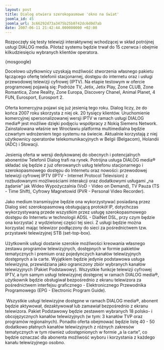 ```yaml
---
layout: post
title: Dialog otwiera szerokopasmowe 'okno na świat'
joomla_id: 45
joomla_url: 3c66292d73a3475b25b0742dc6d0d7ab
date: 2007-06-11 21:42:44.000000000 +02:00
---
```

Rozpoczęły się testy telewizji interaktywnej wchodzącej w skład potr&oacute;jnej usługi DIALOG media. Pilotaż systemu będzie trwał do 15 czerwca i obejmie kilkudziesięciu wybranych klient&oacute;w operatora.<p>{mosgoogle}</p>Docelowo użytkownicy uzyskają możliwość stworzenia własnego pakietu łączącego ofertę telefonii stacjonarnej, dostępu do internetu oraz i usługi przewodowej telewizji cyfrowej (IPTV). Na etapie testowym w ofercie programowej pojawią się: Podr&oacute;że TV, Jetix, Jetix Play, Zone CLUB, Zone Romantica, Zone Reality, Zone Europa, Discovery Chanel, Animal Planet, 4 FUN, Eurosport, Eurosport 2. <br />&nbsp;<br />Oferta komercyjna pojawi się już jesienią tego roku. Dialog liczy, że do końca 2007 roku skorzysta z niej ok. 20 tysięcy klient&oacute;w. Uruchomienie komercyjnej spersonalizowanej wersji IPTV w ramach usługi DIALOG media&reg; jest możliwe dzięki podjęciu wsp&oacute;łpracy z Nokią Siemens Network. Zainstalowana właśnie we Wrocławiu platforma multimedialna będzie czwartym wdrożeniem tego systemu na świecie. Aktualnie korzystają z niej użytkownicy operator&oacute;w telekomunikacyjnych w Belgii (Belgacom), Holandii (ADC) i Słowacji. <br />&nbsp;<br />Jesienią oferta w wersji dedykowanej do obecnych i potencjalnych abonent&oacute;w Telefonii Dialog trafi na rynek. Potr&oacute;jna usługa DIALOG media&reg; składać się będzie z już oferowanych usług telefonu stacjonarnego i szerokopasmowego dostępu do Internetu oraz nowości: przewodowej telewizji cyfrowej IPTV (IPTV - Internet Protocol Television) z rozbudowanymi możliwościami interakcji oraz dodatkowymi usługami &bdquo;na żądanie&quot; jak Wideo Wypożyczalnia (VoD - Video on Demand), TV Pauza (TS - Time Shift), Cyfrowy Magnetowid (PVR - Personal Video Recorder). <br />&nbsp;<br />Jako medium transmisyjne będzie ona wykorzystywać posiadaną przez Dialog sieć szerokopasmową obsługującą protok&oacute;ł IP, dotychczas wykorzystywaną przede wszystkim przez usługę szerokopasmowego dostępu do Internetu w technologii ADSL - DialNet DSL, przy czym będzie ona korzystać z wydzielonej części tej sieci. Z usługi będzie można korzystać mając telewizor podłączony do sieci za pośrednictwem tzw. przystawki telewizyjnej STB (set-top-box). <br />&nbsp;<br />Użytkownik usługi dostanie szerokie możliwości kreowania własnego zestawu program&oacute;w telewizyjnych, dostępnych w formie pakiet&oacute;w tematycznych i premium oraz pojedynczych kanał&oacute;w telewizyjnych dostępnych a la carte. Wyjątkiem będzie jedynie podstawowa usługa telewizyjna, przewidziana jako ograniczony zbi&oacute;r wybranych kanał&oacute;w telewizyjnych (Pakiet Podstawowy). Wszystkie funkcje telewizji cyfrowej IPTV, a tym samym usługi telewizyjnej dostępnej w ramach DIALOG media&reg;, użytkownik będzie obsługiwał bezpośrednio z ekranu telewizora za pośrednictwem interfejsu graficznego - Elektronicznego Przewodnika Programowego (EPG - Electronic Program Guide). <br />&nbsp;<br />&nbsp;Wszystkie usługi telewizyjne dostępne w ramach DIALOG media&reg;, abonent będzie aktywował, dezaktywował lub zamawiał bezpośrednio z ekranu telewizora. Pakiet Podstawowy będzie zestawem wybranych 18 polsko- i obcojęzycznych kanał&oacute;w telewizyjnych (w tym: 3 kanał&oacute;w TVP oraz program&oacute;w regionalnych). Ponadto oferta obejmować będzie listę 40 - 50 dodatkowo płatnych kanał&oacute;w telewizyjnych z r&oacute;żnych zakres&oacute;w tematycznych w tym r&oacute;wnież udostępnionych w formie &bdquo;a la carte&quot;, co będzie oznaczać dla abonenta możliwość wyboru i korzystania z każdego kanału telewizyjnego osobno.
